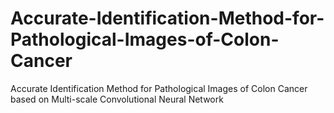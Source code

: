# Accurate-Identification-Method-for-Pathological-Images-of-Colon-Cancer
Accurate Identification Method for Pathological Images of Colon Cancer based on Multi-scale Convolutional Neural Network
